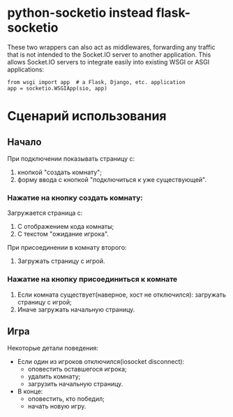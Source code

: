# python-socketio instead flask-socketio
These two wrappers can also act as middlewares, forwarding any traffic that is not intended to the Socket.IO server to another application. This allows Socket.IO servers to integrate easily into existing WSGI or ASGI applications:
```
from wsgi import app  # a Flask, Django, etc. application
app = socketio.WSGIApp(sio, app)
```

# Сценарий использования

## Начало
При подключении показывать страницу с:
1. кнопкой "создать комнату";
2. форму ввода с кнопкой "подключиться к уже существующей".

### Нажатие на кнопку создать комнату:
Загружается страница с:
1. С отображением кода комнаты;
2. С текстом "ожидание игрока".

При присоединении в комнату второго:
1. Загружать страницу с игрой.

### Нажатие на кнопку присоединиться к комнате
1. Если комната существует(наверное, хост не отключился): загружать страницу с игрой;
2. Иначе загружать начальную страницу.

## Игра
Некоторые детали поведения:
- Если один из игроков отключился(iosocket disconnect):
    - оповестить оставшегося игрока;
    - удалить комнату;
    - загрузить начальную страницу.
- В конце:
    - оповестить, кто победил;
    - начать новую игру.